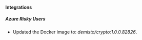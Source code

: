 #### Integrations
##### Azure Risky Users
- Updated the Docker image to: *demisto/crypto:1.0.0.82826*.
